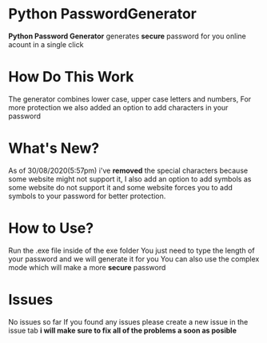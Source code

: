 # Python PasswordGenerator
**Python Password Generator** generates **secure** password for you online acount in a single click

# How Do This Work
The generator combines lower case, upper case letters and numbers, For more protection we also added an option to add characters in your password 

# What's New?
As of 30/08/2020(5:57pm) i've **removed** the special characters because some website might not support it, I also add an option to add symbols as some website do not support it and some website forces you to add symbols to your password for better protection.

# How to Use?
Run the .exe file inside of the exe folder
You just need to type the length of your password and we will generate it for you
You can also use the complex mode which will make a more **secure** password

# Issues 
No issues so far
If you found any issues please create a new issue in the issue tab **i will make sure to fix all of the problems a soon as posible**